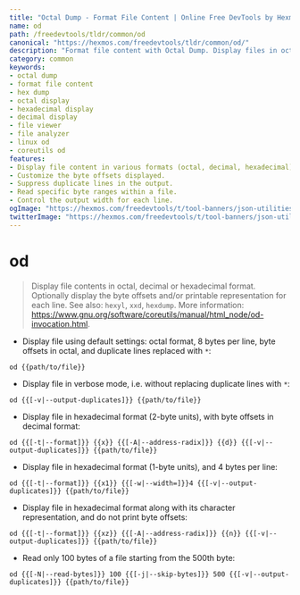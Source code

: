 ```yaml
---
title: "Octal Dump - Format File Content | Online Free DevTools by Hexmos"
name: od
path: /freedevtools/tldr/common/od
canonical: "https://hexmos.com/freedevtools/tldr/common/od/"
description: "Format file content with Octal Dump. Display files in octal, decimal, or hexadecimal format, and customize the output. Free online tool, no registration required."
category: common
keywords:
- octal dump
- format file content
- hex dump
- octal display
- hexadecimal display
- decimal display
- file viewer
- file analyzer
- linux od
- coreutils od
features:
- Display file content in various formats (octal, decimal, hexadecimal).
- Customize the byte offsets displayed.
- Suppress duplicate lines in the output.
- Read specific byte ranges within a file.
- Control the output width for each line.
ogImage: "https://hexmos.com/freedevtools/t/tool-banners/json-utilities-banner.png"
twitterImage: "https://hexmos.com/freedevtools/t/tool-banners/json-utilities-banner.png"
---
```


# od

> Display file contents in octal, decimal or hexadecimal format.
> Optionally display the byte offsets and/or printable representation for each line.
> See also: `hexyl`, `xxd`, `hexdump`.
> More information: <https://www.gnu.org/software/coreutils/manual/html_node/od-invocation.html>.

- Display file using default settings: octal format, 8 bytes per line, byte offsets in octal, and duplicate lines replaced with `*`:

`od {{path/to/file}}`

- Display file in verbose mode, i.e. without replacing duplicate lines with `*`:

`od {{[-v|--output-duplicates]}} {{path/to/file}}`

- Display file in hexadecimal format (2-byte units), with byte offsets in decimal format:

`od {{[-t|--format]}} {{x}} {{[-A|--address-radix]}} {{d}} {{[-v|--output-duplicates]}} {{path/to/file}}`

- Display file in hexadecimal format (1-byte units), and 4 bytes per line:

`od {{[-t|--format]}} {{x1}} {{[-w|--width=]}}4 {{[-v|--output-duplicates]}} {{path/to/file}}`

- Display file in hexadecimal format along with its character representation, and do not print byte offsets:

`od {{[-t|--format]}} {{xz}} {{[-A|--address-radix]}} {{n}} {{[-v|--output-duplicates]}} {{path/to/file}}`

- Read only 100 bytes of a file starting from the 500th byte:

`od {{[-N|--read-bytes]}} 100 {{[-j|--skip-bytes]}} 500 {{[-v|--output-duplicates]}} {{path/to/file}}`
